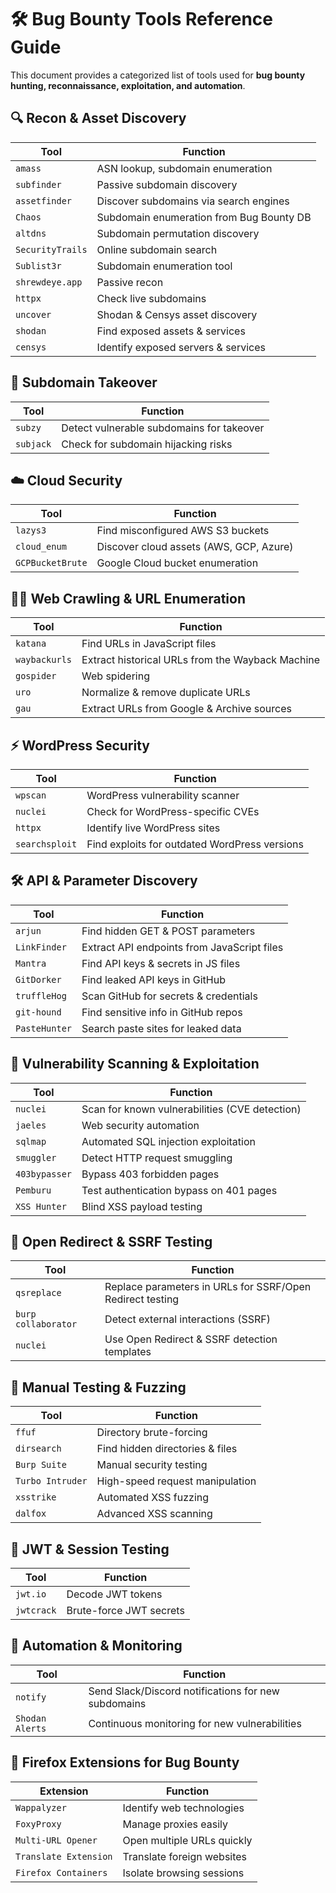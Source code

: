 # 🛠️ Bug Bounty Tools Reference Guide

This document provides a categorized list of tools used for **bug bounty hunting, reconnaissance, exploitation, and automation**.

## **🔍 Recon & Asset Discovery**
| **Tool**         | **Function** |
|------------------|-------------|
| `amass` | ASN lookup, subdomain enumeration |
| `subfinder` | Passive subdomain discovery |
| `assetfinder` | Discover subdomains via search engines |
| `Chaos` | Subdomain enumeration from Bug Bounty DB |
| `altdns` | Subdomain permutation discovery |
| `SecurityTrails` | Online subdomain search |
| `Sublist3r` | Subdomain enumeration tool |
| `shrewdeye.app` | Passive recon |
| `httpx` | Check live subdomains |
| `uncover` | Shodan & Censys asset discovery |
| `shodan` | Find exposed assets & services |
| `censys` | Identify exposed servers & services |

## **📌 Subdomain Takeover**
| **Tool** | **Function** |
|---------|-------------|
| `subzy` | Detect vulnerable subdomains for takeover |
| `subjack` | Check for subdomain hijacking risks |

## **☁️ Cloud Security**
| **Tool** | **Function** |
|---------|-------------|
| `lazys3` | Find misconfigured AWS S3 buckets |
| `cloud_enum` | Discover cloud assets (AWS, GCP, Azure) |
| `GCPBucketBrute` | Google Cloud bucket enumeration |

## **🕵️‍♂️ Web Crawling & URL Enumeration**
| **Tool** | **Function** |
|---------|-------------|
| `katana` | Find URLs in JavaScript files |
| `waybackurls` | Extract historical URLs from the Wayback Machine |
| `gospider` | Web spidering |
| `uro` | Normalize & remove duplicate URLs |
| `gau` | Extract URLs from Google & Archive sources |

## **⚡ WordPress Security**
| **Tool** | **Function** |
|---------|-------------|
| `wpscan` | WordPress vulnerability scanner |
| `nuclei` | Check for WordPress-specific CVEs |
| `httpx` | Identify live WordPress sites |
| `searchsploit` | Find exploits for outdated WordPress versions |

## **🛠️ API & Parameter Discovery**
| **Tool** | **Function** |
|---------|-------------|
| `arjun` | Find hidden GET & POST parameters |
| `LinkFinder` | Extract API endpoints from JavaScript files |
| `Mantra` | Find API keys & secrets in JS files |
| `GitDorker` | Find leaked API keys in GitHub |
| `truffleHog` | Scan GitHub for secrets & credentials |
| `git-hound` | Find sensitive info in GitHub repos |
| `PasteHunter` | Search paste sites for leaked data |

## **🚀 Vulnerability Scanning & Exploitation**
| **Tool** | **Function** |
|---------|-------------|
| `nuclei` | Scan for known vulnerabilities (CVE detection) |
| `jaeles` | Web security automation |
| `sqlmap` | Automated SQL injection exploitation |
| `smuggler` | Detect HTTP request smuggling |
| `403bypasser` | Bypass 403 forbidden pages |
| `Pemburu` | Test authentication bypass on 401 pages |
| `XSS Hunter` | Blind XSS payload testing |

## **🔄 Open Redirect & SSRF Testing**
| **Tool** | **Function** |
|---------|-------------|
| `qsreplace` | Replace parameters in URLs for SSRF/Open Redirect testing |
| `burp collaborator` | Detect external interactions (SSRF) |
| `nuclei` | Use Open Redirect & SSRF detection templates |

## **🔧 Manual Testing & Fuzzing**
| **Tool** | **Function** |
|---------|-------------|
| `ffuf` | Directory brute-forcing |
| `dirsearch` | Find hidden directories & files |
| `Burp Suite` | Manual security testing |
| `Turbo Intruder` | High-speed request manipulation |
| `xsstrike` | Automated XSS fuzzing |
| `dalfox` | Advanced XSS scanning |

## **🔑 JWT & Session Testing**
| **Tool** | **Function** |
|---------|-------------|
| `jwt.io` | Decode JWT tokens |
| `jwtcrack` | Brute-force JWT secrets |

## **🔔 Automation & Monitoring**
| **Tool** | **Function** |
|---------|-------------|
| `notify` | Send Slack/Discord notifications for new subdomains |
| `Shodan Alerts` | Continuous monitoring for new vulnerabilities |

## **🦊 Firefox Extensions for Bug Bounty**
| **Extension** | **Function** |
|---------|-------------|
| `Wappalyzer` | Identify web technologies |
| `FoxyProxy` | Manage proxies easily |
| `Multi-URL Opener` | Open multiple URLs quickly |
| `Translate Extension` | Translate foreign websites |
| `Firefox Containers` | Isolate browsing sessions |


